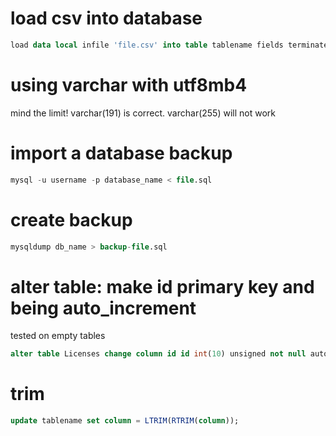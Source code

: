 # load csv into database

```SQL
load data local infile 'file.csv' into table tablename fields terminated by ',' lines terminated by '\n' (column, column);
```

# using varchar with utf8mb4

mind the limit! varchar(191) is correct. varchar(255) will not work

# import a database backup

```SQL
mysql -u username -p database_name < file.sql
```

# create backup

```SQL
mysqldump db_name > backup-file.sql
```

# alter table: make id primary key and being auto_increment

tested on empty tables

```SQL
alter table Licenses change column id id int(10) unsigned not null auto_increment primary key;
```

# trim

```SQL
update tablename set column = LTRIM(RTRIM(column));
```
